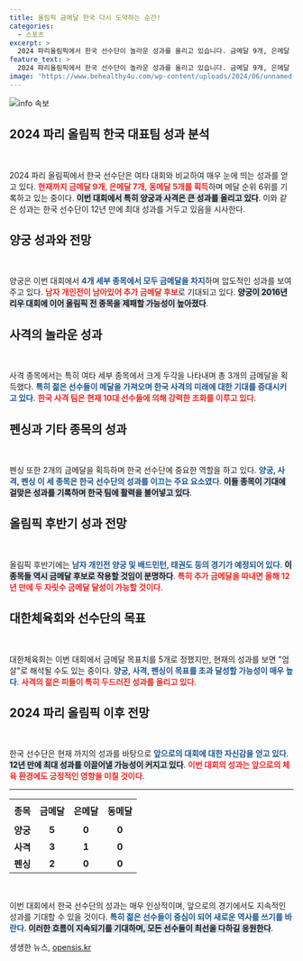 ```yaml
---
title: 올림픽 금메달 한국 다시 도약하는 순간!
categories:
  - 스포츠
excerpt: >
  2024 파리올림픽에서 한국 선수단이 놀라운 성과를 올리고 있습니다. 금메달 9개, 은메달 7개, 동메달 5개를 차지하며 메달 순위 6위를 달리고 있습니다. 양궁과 사격이 주목받고 있는 가운데, 연이은 금메달 획득으로 런던 대회 성적을 재현할 기세입니다!
feature_text: >
  2024 파리올림픽에서 한국 선수단이 놀라운 성과를 올리고 있습니다. 금메달 9개, 은메달 7개, 동메달 5개를 차지하며 메달 순위 6위를 달리고 있습니다. 양궁과 사격이 주목받고 있는 가운데, 연이은 금메달 획득으로 런던 대회 성적을 재현할 기세입니다!
image: 'https://www.behealthy4u.com/wp-content/uploads/2024/06/unnamed-file.png'
---
```


<p><img src="https://www.behealthy4u.com/wp-content/uploads/2024/06/unnamed-file.png" alt="info 속보" /></p>

<h2 data-ke-size="size26">2024 파리 올림픽 한국 대표팀 성과 분석</h2>

<p data-ke-size="size16">&nbsp;</p>

<p>2024 파리 올림픽에서 한국 선수단은 여타 대회와 비교하여 매우 눈에 띄는 성과를 얻고 있다. <b><span style="color: #ee2323;">현재까지 금메달 9개, 은메달 7개, 동메달 5개를 획득</span></b>하며 메달 순위 6위를 기록하고 있는 중이다. <b><span style="background-color: #21538527;">이번 대회에서 특히 양궁과 사격은 큰 성과를 올리고 있다</span></b>. 이와 같은 성과는 한국 선수단이 12년 만에 최대 성과를 거두고 있음을 시사한다. </p>

<h2 data-ke-size="size26">양궁 성과와 전망</h2>

<p data-ke-size="size16">&nbsp;</p>

<p>양궁은 이번 대회에서 <b><span style="color: #1a5490;">4개 세부 종목에서 모두 금메달을 차지</span></b>하며 압도적인 성과를 보여주고 있다. <b><span style="color: #ee2323;">남자 개인전이 남아있어 추가 금메달 후보</span></b>로 기대되고 있다. <b><span style="background-color: #21538527;">양궁이 2016년 리우 대회에 이어 올림픽 전 종목을 제패할 가능성이 높아졌다</span></b>. </p>

<h2 data-ke-size="size26">사격의 놀라운 성과</h2>

<p data-ke-size="size16">&nbsp;</p>

<p>사격 종목에서는 특히 여타 세부 종목에서 크게 두각을 나타내며 총 3개의 금메달을 획득했다. <b><span style="color: #1a5490;">특히 젊은 선수들이 메달을 가져오며 한국 사격의 미래에 대한 기대를 증대시키고 있다</span></b>. <b><span style="color: #ee2323;">한국 사격 팀은 현재 10대 선수들에 의해 강력한 조화를 이루고 있다</span></b>.</p>

<h2 data-ke-size="size26">펜싱과 기타 종목의 성과</h2>

<p data-ke-size="size16">&nbsp;</p>

<p>펜싱 또한 2개의 금메달을 획득하며 한국 선수단에 중요한 역할을 하고 있다. <b><span style="color: #1a5490;">양궁, 사격, 펜싱 이 세 종목은 한국 선수단의 성과를 이끄는 주요 요소였다</span></b>. <b><span style="background-color: #21538527;">이들 종목이 기대에 걸맞은 성과를 기록하며 한국 팀에 활력을 불어넣고 있다</span></b>.</p>

<h2 data-ke-size="size26">올림픽 후반기 성과 전망</h2>

<p data-ke-size="size16">&nbsp;</p>

<p>올림픽 후반기에는 <b><span style="color: #1a5490;">남자 개인전 양궁 및 배드민턴, 태권도 등의 경기가 예정되어 있다</span></b>. <b><span style="background-color: #21538527;">이 종목들 역시 금메달 후보로 작용할 것임이 분명하다</span></b>. <b><span style="color: #ee2323;">특히 추가 금메달을 따내면 올해 12년 만에 두 자릿수 금메달 달성이 가능할 것이다</span></b>.</p>

<h2 data-ke-size="size26">대한체육회와 선수단의 목표</h2>

<p data-ke-size="size16">&nbsp;</p>

<p>대한체육회는 이번 대회에서 금메달 목표치를 5개로 정했지만, 현재의 성과를 보면 "엄살"로 해석될 수도 있는 중이다. <b><span style="color: #1a5490;">양궁, 사격, 펜싱이 목표를 초과 달성할 가능성이 매우 높다</span></b>. <b><span style="color: #ee2323;">사격의 젊은 피들이 특히 두드러진 성과를 올리고 있다</span></b>.</p>

<h2 data-ke-size="size26">2024 파리 올림픽 이후 전망</h2>

<p data-ke-size="size16">&nbsp;</p>

<p>한국 선수단은 현재 까지의 성과를 바탕으로 <b><span style="color: #1a5490;">앞으로의 대회에 대한 자신감을 얻고 있다</span></b>. <b><span style="background-color: #21538527;">12년 만에 최대 성과를 이끌어낼 가능성이 커지고 있다</span></b>. <b><span style="color: #ee2323;">이번 대회의 성과는 앞으로의 체육 환경에도 긍정적인 영향을 미칠 것이다</span></b>.</p>

<hr>

<table style="width: 100%; border-collapse: collapse;">
  <tr>
    <th style="text-align: center; height: 40px;"><b>종목</b></th>
    <th style="text-align: center; height: 40px;"><b>금메달</b></th>
    <th style="text-align: center; height: 40px;"><b>은메달</b></th>
    <th style="text-align: center; height: 40px;"><b>동메달</b></th>
  </tr>
  <tr>
    <td style="text-align: center; height: 17px;"><b>양궁</b></td>
    <td style="text-align: center; height: 17px;"><b>5</b></td>
    <td style="text-align: center; height: 17px;"><b>0</b></td>
    <td style="text-align: center; height: 17px;"><b>0</b></td>
  </tr>
  <tr>
    <td style="text-align: center; height: 17px;"><b>사격</b></td>
    <td style="text-align: center; height: 17px;"><b>3</b></td>
    <td style="text-align: center; height: 17px;"><b>1</b></td>
    <td style="text-align: center; height: 17px;"><b>0</b></td>
  </tr>
  <tr>
    <td style="text-align: center; height: 17px;"><b>펜싱</b></td>
    <td style="text-align: center; height: 17px;"><b>2</b></td>
    <td style="text-align: center; height: 17px;"><b>0</b></td>
    <td style="text-align: center; height: 17px;"><b>0</b></td>
  </tr>
</table>

<p data-ke-size="size16">&nbsp;</p>

<p>이번 대회에서 한국 선수단의 성과는 매우 인상적이며, 앞으로의 경기에서도 지속적인 성과를 기대할 수 있을 것이다. <b><span style="color: #1a5490;">특히 젊은 선수들이 중심이 되어 새로운 역사를 쓰기를 바란다</span></b>. <b><span style="background-color: #21538527;">이러한 흐름이 지속되기를 기대하며, 모든 선수들이 최선을 다하길 응원한다</span></b>.</p>
생생한 뉴스, <a href="https://opensis.kr" rel="dofollow">opensis.kr</a>


